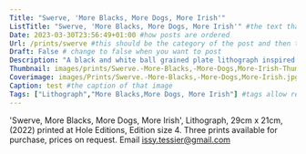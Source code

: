 ```yaml
---
Title: "Swerve, 'More Blacks, More Dogs, More Irish'"
ListTitle: "Swerve, 'More Blacks, More Dogs, More Irish'" #the text that is displayed below each post on the list pages
Date: 2023-03-30T23:56:49+01:00 #how posts are ordered 
Url: /prints/swerve #this should be the category of the post and then the file name e.g. /print/printfilename
Draft: False # change to false when you want to post
Description: "A black and white ball grained plate lithograph inspired by drawings made in response to 'More Blacks, More Dogs, More Irish" #Description of the post
Thumbnail: images/prints/Swerve.-More-Blacks,-More-Dogs,More-Irish-Thumb.webp #append link to image that will be shown on the list page
Coverimage: images/Prints/Swerve.-More-Blacks,-More-Dogs,More-Irish.jpg #the image that will be displayed at the top of the post
Caption: test #the caption of that image
Tags: ["Lithograph","More Blacks,More Dogs, More Irish"] #tags allow related content to be grouped together, add more by adding a comma to the latest tag
---
```

'Swerve, More Blacks, More Dogs, More Irish', Lithograph, 29cm x 21cm, (2022) printed at Hole Editions, Edition size 4.
Three prints available for purchase, prices on request. Email issy.tessier@gmail.com
